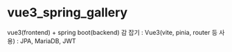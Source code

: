 # vue3_spring_gallery
vue3(frontend) + spring boot(backend) 감 잡기
: Vue3(vite, pinia, router 등 사용)
: JPA, MariaDB, JWT 
